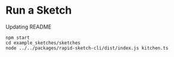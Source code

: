 # Run a Sketch

Updating README

```
npm start
cd example_sketches/sketches
node ../../packages/rapid-sketch-cli/dist/index.js kitchen.ts
```
